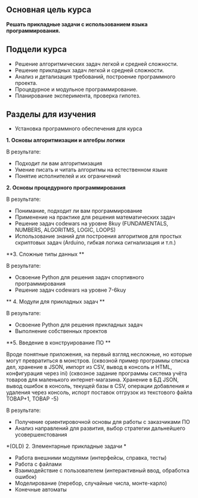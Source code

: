## Основная цель курса

**Решать прикладные задачи с использованием языка программирования.**    

## Подцели курса

- Решение алгоритмических задач легкой и средней сложности.    
- Решение прикладных задач легкой и средней сложности.    
- Анализ и детализация требований, построение программного проекта.    
- Процедурное и модульное программирование.    
- Планирование эксперимента, проверка гипотез.    

## Разделы для изучения

* Установка программного обеспечения для курса

**1. Основы алгоритмизации и алгебры логики**

В результате:

* Подходит ли вам алгоритмизация
* Умение писать и читать алгоритмы на естественном языке
* Понятие исполнителей и их ограничений

**2. Основы процедурного программирования**


В результате:

* Понимание, подходит ли вам программирование
* Применение на практике для решения математических задач
* Решение задач codewars на уровне 8kuy  (FUNDAMENTALS, NUMBERS, ALGORITMS, LOGIC, LOOPS)
* Использование знаний для построения алгоритмов для простых скриптовых задач (Arduino, гибкая логика сигнализация и т.п.)

**3. Сложные типы данных **


В результате:

* Освоение Python для решения задач спортивного программирования
* Решение задач codewars на уровне 7-6kuy

** 4. Модули для прикладных задач **

В результате:

* Освоение Python для решения прикладных задач
* Выполнение собственных проектов

**5. Введение в конструирование ПО **

Вроде понятные приложения, на первый взгляд несложные, но которые могут превратиться в монстров.
(сквозной пример программы списка дел, хранение в JSON, импорт из CSV, вывод в консоль и HTML, конфигурация через ini)
(сквозное задание программы система учёта товаров для маленького интернет-магазина. Хранение в БД JSON, вывод ошибок в консоль, текущей базы в CSV, операции добавления и удаления через консоль, испорт поставок отгрузок из текстового файла ТОВАР+1, ТОВАР -5)

В результате:

* Получение ориентировочной основы для работы с заказчиками ПО
* Анализ направлений для развития, выбор стратегии дальнейшего усовершенстования

*(OLD) 2. Элементарные прикладные задачи *

* Работа внешними модулями (интерфейсы, справка, тесты)
* Работа с файлами
* Взаимодействие с пользователем (интерактивный ввод, обработка ошибок)
* Моделирование (перебор, случайные числа, монте-карло)
* Конечные автоматы